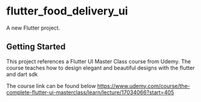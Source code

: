 # flutter_food_delivery_ui

A new Flutter project.

## Getting Started

This project references a Flutter UI Master Class course from Udemy.
The course teaches how to design elegant and beautiful designs with the flutter and
dart sdk


The course link can be found below
https://www.udemy.com/course/the-complete-flutter-ui-masterclass/learn/lecture/17034066?start=405
